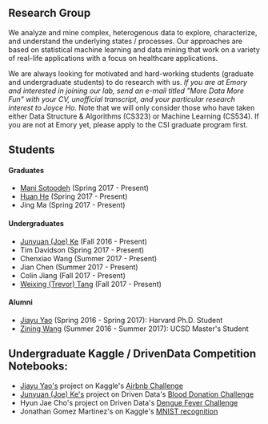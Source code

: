 ## Research Group

We analyze and mine complex, heterogenous data to explore, characterize, and understand the underlying states / processes. Our approaches are based on statistical machine learning and data mining that work on a variety of real-life applications with a focus on healthcare applications.

We are always looking for motivated and hard-working students (graduate and undergraduate students) to do research with us. _If you are at Emory and interested in joining our lab, send an e-mail titled "More Data More Fun" with your CV, unofficial transcript, and your particular research interest to Joyce Ho_. Note that we will only consider those who have taken either Data Structure & Algorithms (CS323) or Machine Learning (CS534). If you are not at Emory yet, please apply to the CSI graduate program first.

## Students
#### Graduates
* [Mani Sotoodeh](http://www.mathcs.emory.edu/~msotood/) (Spring 2017 - Present)
* [Huan He](https://github.com/hehuannb) (Spring 2017 - Present)
* Jing Ma (Spring 2017 - Present)

#### Undergraduates
* [Junyuan (Joe) Ke](http://junyuanke.com/) (Fall 2016 - Present)
* Tim Davidson (Spring 2017 - Present)
* Chenxiao Wang (Summer 2017 - Present)
* Jian Chen (Summer 2017 - Present)
* Colin Jiang (Fall 2017 - Present)
* [Weixing (Trevor) Tang](http://trevort.info/) (Fall 2017 - Present)

#### Alumni
* [Jiayu Yao](https://www.seas.harvard.edu/directory/jiy328) (Spring 2016 - Spring 2017): Harvard Ph.D. Student
* [Zining Wang](http://wangzining.github.io/) (Summer 2016 - Summer 2017): UCSD Master's Student


## Undergraduate Kaggle / DrivenData Competition Notebooks:
* [Jiayu Yao's](https://www.seas.harvard.edu/directory/jiy328) project on Kaggle's [Airbnb Challenge](https://github.com/yaojiayu0826/Airbnb-case) 
* [Junyuan (Joe) Ke's](http://junyuanke.com/) project on Driven Data's [Blood Donation Challenge](https://github.com/mk28468/predictBloodDonations)
* Hyun Jae Cho's project on Driven Data's [Dengue Fever Challenge](https://github.com/joyceho/prada-x/blob/master/dengue_final.ipynb)
* Jonathan Gomez Martinez's on Kaggle's [MNIST recognition](https://github.com/joyceho/prada-x/tree/master/Digit%20Recognizer)

